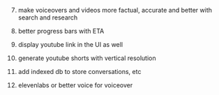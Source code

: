 
7. make voiceovers and videos more factual, accurate and better with search and research <br />
9. better progress bars with ETA

1. display youtube link in the UI as well <br />
2. generate youtube shorts with vertical resolution <br />
3. add indexed db to store conversations, etc <br />
5. elevenlabs or better voice for voiceover  <br />